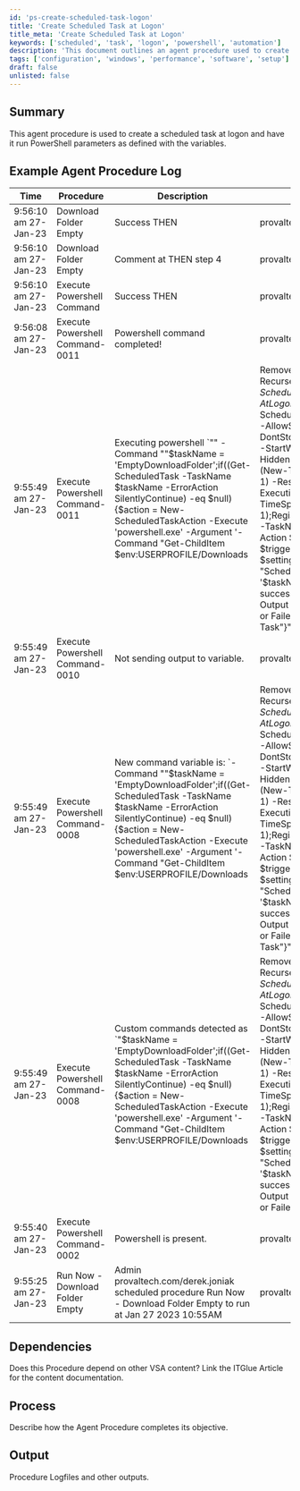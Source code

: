 ```yaml
---
id: 'ps-create-scheduled-task-logon'
title: 'Create Scheduled Task at Logon'
title_meta: 'Create Scheduled Task at Logon'
keywords: ['scheduled', 'task', 'logon', 'powershell', 'automation']
description: 'This document outlines an agent procedure used to create a scheduled task that runs PowerShell commands at user logon. It provides a detailed example of the procedure log, dependencies, and the process involved in executing the task.'
tags: ['configuration', 'windows', 'performance', 'software', 'setup']
draft: false
unlisted: false
---
```

## Summary

This agent procedure is used to create a scheduled task at logon and have it run PowerShell parameters as defined with the variables.

## Example Agent Procedure Log

| Time                      | Procedure                    | Description                                                                                                                 | Admin                          |
|---------------------------|------------------------------|-----------------------------------------------------------------------------------------------------------------------------|--------------------------------|
| 9:56:10 am 27-Jan-23      | Download Folder Empty         | Success THEN                                                                                                              | provaltech.com/derek.joniak    |
| 9:56:10 am 27-Jan-23      | Download Folder Empty         | Comment at THEN step 4                                                                                                   | provaltech.com/derek.joniak    |
| 9:56:10 am 27-Jan-23      | Execute Powershell Command    | Success THEN                                                                                                              | provaltech.com/derek.joniak    |
| 9:56:08 am 27-Jan-23      | Execute Powershell Command-0011| Powershell command completed!                                                                                             | provaltech.com/derek.joniak    |
| 9:55:49 am 27-Jan-23      | Execute Powershell Command-0011| Executing powershell `"" -Command ""$taskName = 'EmptyDownloadFolder';if((Get-ScheduledTask -TaskName $taskName -ErrorAction SilentlyContinue) -eq $null){$action = New-ScheduledTaskAction -Execute 'powershell.exe' -Argument '-Command "Get-ChildItem $env:USERPROFILE/Downloads | Remove-Item -Recurse"';$trigger = New-ScheduledTaskTrigger -AtLogon;$settings = New-ScheduledTaskSettingsSet -AllowStartIfOnBatteries -DontStopIfGoingOnBatteries -StartWhenAvailable -Hidden -RestartInterval (New-TimeSpan -Minutes 1) -RestartCount 3 -ExecutionTimeLimit (New-TimeSpan -Hours 1);Register-ScheduledTask -TaskName $taskName -Action $action -Trigger $trigger -Settings $settings;Write-Output "Scheduled task '$taskName' created successfully"}else{Write-Output "Task Already Exists or Failed To Create Task"}""` | provaltech.com/derek.joniak    |
| 9:55:49 am 27-Jan-23      | Execute Powershell Command-0010| Not sending output to variable.                                                                                           | provaltech.com/derek.joniak    |
| 9:55:49 am 27-Jan-23      | Execute Powershell Command-0008| New command variable is: `-Command ""$taskName = 'EmptyDownloadFolder';if((Get-ScheduledTask -TaskName $taskName -ErrorAction SilentlyContinue) -eq $null){$action = New-ScheduledTaskAction -Execute 'powershell.exe' -Argument '-Command "Get-ChildItem $env:USERPROFILE/Downloads | Remove-Item -Recurse"';$trigger = New-ScheduledTaskTrigger -AtLogon;$settings = New-ScheduledTaskSettingsSet -AllowStartIfOnBatteries -DontStopIfGoingOnBatteries -StartWhenAvailable -Hidden -RestartInterval (New-TimeSpan -Minutes 1) -RestartCount 3 -ExecutionTimeLimit (New-TimeSpan -Hours 1);Register-ScheduledTask -TaskName $taskName -Action $action -Trigger $trigger -Settings $settings;Write-Output "Scheduled task '$taskName' created successfully"}else{Write-Output "Task Already Exists or Failed To Create Task"}""` | provaltech.com/derek.joniak    |
| 9:55:49 am 27-Jan-23      | Execute Powershell Command-0008| Custom commands detected as `"$taskName = 'EmptyDownloadFolder';if((Get-ScheduledTask -TaskName $taskName -ErrorAction SilentlyContinue) -eq $null){$action = New-ScheduledTaskAction -Execute 'powershell.exe' -Argument '-Command "Get-ChildItem $env:USERPROFILE/Downloads | Remove-Item -Recurse"';$trigger = New-ScheduledTaskTrigger -AtLogon;$settings = New-ScheduledTaskSettingsSet -AllowStartIfOnBatteries -DontStopIfGoingOnBatteries -StartWhenAvailable -Hidden -RestartInterval (New-TimeSpan -Minutes 1) -RestartCount 3 -ExecutionTimeLimit (New-TimeSpan -Hours 1);Register-ScheduledTask -TaskName $taskName -Action $action -Trigger $trigger -Settings $settings;Write-Output "Scheduled task '$taskName' created successfully"}else{Write-Output "Task Already Exists or Failed To Create Task"}"` | provaltech.com/derek.joniak    |
| 9:55:40 am 27-Jan-23      | Execute Powershell Command-0002| Powershell is present.                                                                                                   | provaltech.com/derek.joniak    |
| 9:55:25 am 27-Jan-23      | Run Now - Download Folder Empty| Admin provaltech.com/derek.joniak scheduled procedure Run Now - Download Folder Empty to run at Jan 27 2023 10:55AM | provaltech.com/derek.joniak    |

## Dependencies

Does this Procedure depend on other VSA content? Link the ITGlue Article for the content documentation.

## Process

Describe how the Agent Procedure completes its objective.

## Output

Procedure Logfiles and other outputs.



